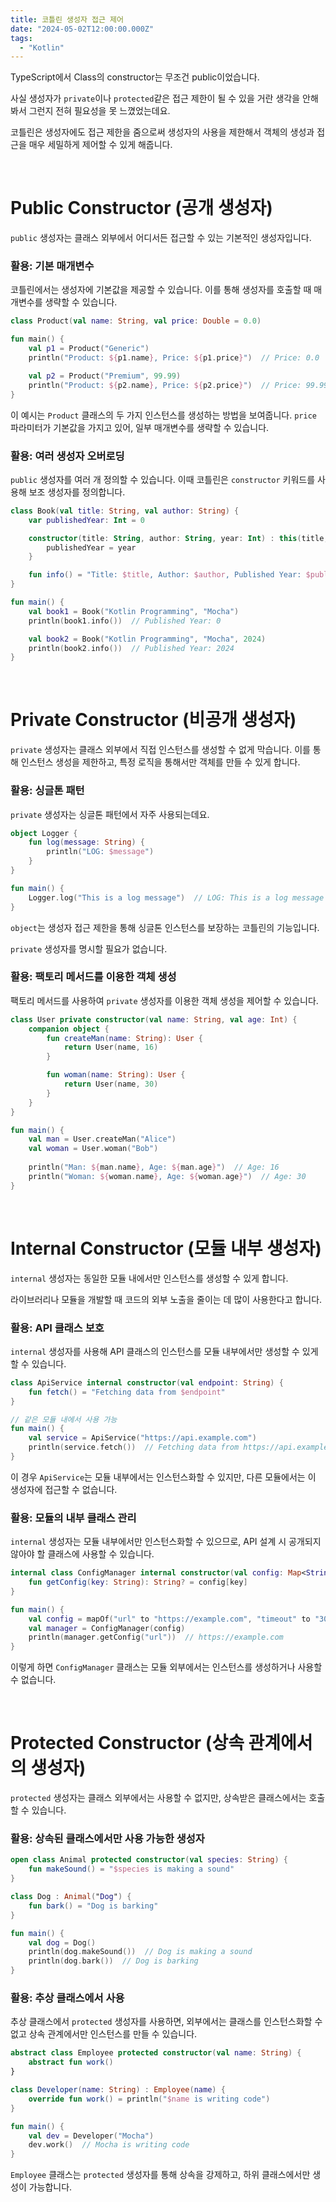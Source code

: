 ```yaml
---
title: 코틀린 생성자 접근 제어
date: "2024-05-02T12:00:00.000Z"
tags:  
  - "Kotlin"
---
```


TypeScript에서 Class의 constructor는 무조건 public이었습니다.

사실 생성자가 `private`이나 `protected`같은 접근 제한이 될 수 있을 거란 생각을 안해봐서 그런지 전혀 필요성을 못 느꼈었는데요.

코틀린은 생성자에도 접근 제한을 줌으로써 생성자의 사용을 제한해서 객체의 생성과 접근을 매우 세밀하게 제어할 수 있게 해줍니다.

<br>

# Public Constructor (공개 생성자)

`public` 생성자는 클래스 외부에서 어디서든 접근할 수 있는 기본적인 생성자입니다.

### 활용: 기본 매개변수

코틀린에서는 생성자에 기본값을 제공할 수 있습니다. 이를 통해 생성자를 호출할 때 매개변수를 생략할 수 있습니다.

```kotlin
class Product(val name: String, val price: Double = 0.0)

fun main() {
    val p1 = Product("Generic")
    println("Product: ${p1.name}, Price: ${p1.price}")  // Price: 0.0

    val p2 = Product("Premium", 99.99)
    println("Product: ${p2.name}, Price: ${p2.price}")  // Price: 99.99
}
```

이 예시는 `Product` 클래스의 두 가지 인스턴스를 생성하는 방법을 보여줍니다. `price` 파라미터가 기본값을 가지고 있어, 일부 매개변수를 생략할 수 있습니다.

### 활용: 여러 생성자 오버로딩

`public` 생성자를 여러 개 정의할 수 있습니다. 이때 코틀린은 `constructor` 키워드를 사용해 보조 생성자를 정의합니다.

```kotlin
class Book(val title: String, val author: String) {
    var publishedYear: Int = 0

    constructor(title: String, author: String, year: Int) : this(title, author) {
        publishedYear = year
    }

    fun info() = "Title: $title, Author: $author, Published Year: $publishedYear"
}

fun main() {
    val book1 = Book("Kotlin Programming", "Mocha")
    println(book1.info())  // Published Year: 0

    val book2 = Book("Kotlin Programming", "Mocha", 2024)
    println(book2.info())  // Published Year: 2024
}
```


<br>

# Private Constructor (비공개 생성자)

`private` 생성자는 클래스 외부에서 직접 인스턴스를 생성할 수 없게 막습니다. 이를 통해 인스턴스 생성을 제한하고, 특정 로직을 통해서만 객체를 만들 수 있게 합니다.

### 활용: 싱글톤 패턴

`private` 생성자는 싱글톤 패턴에서 자주 사용되는데요.

```kotlin
object Logger {
    fun log(message: String) {
        println("LOG: $message")
    }
}

fun main() {
    Logger.log("This is a log message")  // LOG: This is a log message
}
```

`object`는 생성자 접근 제한을 통해 싱글톤 인스턴스를 보장하는 코틀린의 기능입니다.

`private` 생성자를 명시할 필요가 없습니다.

### 활용: 팩토리 메서드를 이용한 객체 생성

팩토리 메서드를 사용하여 `private` 생성자를 이용한 객체 생성을 제어할 수 있습니다.

```kotlin
class User private constructor(val name: String, val age: Int) {
    companion object {
        fun createMan(name: String): User {
            return User(name, 16)
        }

        fun woman(name: String): User {
            return User(name, 30)
        }
    }
}

fun main() {
    val man = User.createMan("Alice")
    val woman = User.woman("Bob")
    
    println("Man: ${man.name}, Age: ${man.age}")  // Age: 16
    println("Woman: ${woman.name}, Age: ${woman.age}")  // Age: 30
}
```

<br>

# Internal Constructor (모듈 내부 생성자)

`internal` 생성자는 동일한 모듈 내에서만 인스턴스를 생성할 수 있게 합니다. 

라이브러리나 모듈을 개발할 때 코드의 외부 노출을 줄이는 데 많이 사용한다고 합니다.

### 활용: API 클래스 보호

`internal` 생성자를 사용해 API 클래스의 인스턴스를 모듈 내부에서만 생성할 수 있게 할 수 있습니다.

```kotlin
class ApiService internal constructor(val endpoint: String) {
    fun fetch() = "Fetching data from $endpoint"
}

// 같은 모듈 내에서 사용 가능
fun main() {
    val service = ApiService("https://api.example.com")
    println(service.fetch())  // Fetching data from https://api.example.com
}
```

이 경우 `ApiService`는 모듈 내부에서는 인스턴스화할 수 있지만, 다른 모듈에서는 이 생성자에 접근할 수 없습니다.

### 활용: 모듈의 내부 클래스 관리

`internal` 생성자는 모듈 내부에서만 인스턴스화할 수 있으므로, API 설계 시 공개되지 않아야 할 클래스에 사용할 수 있습니다.

```kotlin
internal class ConfigManager internal constructor(val config: Map<String, String>) {
    fun getConfig(key: String): String? = config[key]
}

fun main() {
    val config = mapOf("url" to "https://example.com", "timeout" to "30s")
    val manager = ConfigManager(config)
    println(manager.getConfig("url"))  // https://example.com
}
```

이렇게 하면 `ConfigManager` 클래스는 모듈 외부에서는 인스턴스를 생성하거나 사용할 수 없습니다.

<br>

# Protected Constructor (상속 관계에서의 생성자)

`protected` 생성자는 클래스 외부에서는 사용할 수 없지만, 상속받은 클래스에서는 호출할 수 있습니다.

### 활용: 상속된 클래스에서만 사용 가능한 생성자

```kotlin
open class Animal protected constructor(val species: String) {
    fun makeSound() = "$species is making a sound"
}

class Dog : Animal("Dog") {
    fun bark() = "Dog is barking"
}

fun main() {
    val dog = Dog()
    println(dog.makeSound())  // Dog is making a sound
    println(dog.bark())  // Dog is barking
}
```


### 활용: 추상 클래스에서 사용

추상 클래스에서 `protected` 생성자를 사용하면, 외부에서는 클래스를 인스턴스화할 수 없고 상속 관계에서만 인스턴스를 만들 수 있습니다.

```kotlin
abstract class Employee protected constructor(val name: String) {
    abstract fun work()
}

class Developer(name: String) : Employee(name) {
    override fun work() = println("$name is writing code")
}

fun main() {
    val dev = Developer("Mocha")
    dev.work()  // Mocha is writing code
}
```

`Employee` 클래스는 `protected` 생성자를 통해 상속을 강제하고, 하위 클래스에서만 생성이 가능합니다.

